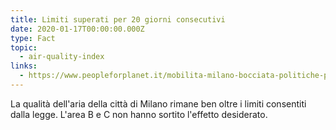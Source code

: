 ```yaml
---
title: Limiti superati per 20 giorni consecutivi
date: 2020-01-17T00:00:00.000Z
type: Fact
topic:
  - air-quality-index
links:
  - https://www.peopleforplanet.it/mobilita-milano-bocciata-politiche-pavide-contro-lo-smog/
---
```


La qualità dell'aria della città di Milano rimane ben oltre i limiti consentiti dalla legge.
L'area B e C non hanno sortito l'effetto desiderato.

